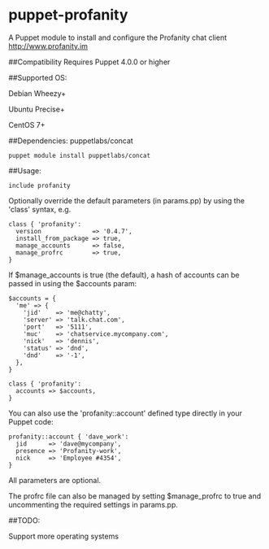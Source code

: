# puppet-profanity
A Puppet module to install and configure the Profanity chat client http://www.profanity.im

##Compatibility
Requires Puppet 4.0.0 or higher

##Supported OS:

Debian Wheezy+

Ubuntu Precise+

CentOS 7+

##Dependencies:
puppetlabs/concat

```
puppet module install puppetlabs/concat
```

##Usage:

```
include profanity
```

Optionally override the default parameters (in params.pp) by using the 'class' syntax, e.g.

```
class { 'profanity':
  version              => '0.4.7',
  install_from_package => true,
  manage_accounts      => false,
  manage_profrc        => true,
}
```

If $manage_accounts is true (the default), a hash of accounts can be passed in using the $accounts param:

```
$accounts = {
  'me' => {
    'jid'    => 'me@chatty',
    'server' => 'talk.chat.com',
    'port'   => '5111',
    'muc'    => 'chatservice.mycompany.com',
    'nick'   => 'dennis',
    'status' => 'dnd',
    'dnd'    => '-1',
  },
}

class { 'profanity':
  accounts => $accounts,
}
```

You can also use the 'profanity::account' defined type directly in your Puppet code:

```
profanity::account { 'dave_work':
  jid      => 'dave@mycompany',
  presence => 'Profanity-work',
  nick     => 'Employee #4354',
}
```
All parameters are optional.

The profrc file can also be managed by setting $manage_profrc to true and uncommenting the required settings in params.pp.

##TODO:

Support more operating systems

